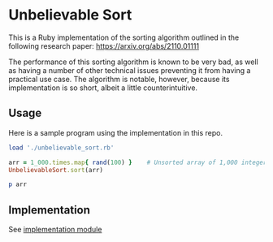 # Unbelievable Sort

This is a Ruby implementation of the sorting algorithm outlined in the following
research paper: https://arxiv.org/abs/2110.01111

The performance of this sorting algorithm is known to be very bad, as well as
having a number of other technical issues preventing it from having a practical
use case. The algorithm is notable, however, because its implementation is so
short, albeit a little counterintuitive.

## Usage

Here is a sample program using the implementation in this repo.

```ruby
load './unbelievable_sort.rb'

arr = 1_000.times.map{ rand(100) }    # Unsorted array of 1,000 integers
UnbelievableSort.sort(arr)

p arr
```

## Implementation

See [implementation module](https://github.com/jefflunt/unbelievable-sort/blob/main/unbelievable_sort.rb)
